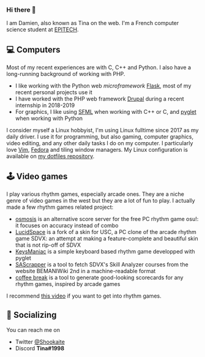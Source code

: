 ### Hi there 👋

I am Damien, also known as Tina on the web. I'm a French computer science student at [EPITECH](https://github.com/Epitech/).

## :computer: Computers

Most of my recent experiences are with C, C++ and Python. I also have a long-running background of working with PHP.  
- I like working with the Python web *microframework* [Flask](https://palletsprojects.com/p/flask/), most of my recent personal projects use it
- I have worked with the PHP web framework [Drupal](https://www.drupal.org/) during a recent internship in 2018-2019
- For graphics, I like using [SFML](https://www.sfml-dev.org/) when working with C++ or C, and [pyglet](http://pyglet.org/) when working with Python

I consider myself a Linux hobbyist, I'm using Linux fulltime since 2017 as my daily driver. I use it for programming, but also gaming, computer graphics, video editing, and any other daily tasks I do on my computer. I particularly love [Vim](https://vim.org), [Fedora](https://getfedora.org/) and tiling window managers. My Linux configuration is available on [my dotfiles repository](https://github.com/Tina-otoge/Dotfiles/).

## :joystick: Video games

I play various rhythm games, especially arcade ones. They are a niche genre of video games in the west but they are a lot of fun to play. I actually made a few rhythm games related project:
- [osmosis](https://github.com/Tina-otoge/osmosis-server) is an alternative score server for the free PC rhythm game osu!: it focuses on accuracy instead of combo
- [LucidSpace](https://github.com/Tina-otoge/LucidSpace) is a fork of a skin for USC, a PC clone of the arcade rhythm game SDVX: an attempt at making a feature-complete and beautiful skin that is not rip-off of SDVX
- [KeysManiac](https://github.com/Tina-otoge/KeysManiac) is a simple keyboard based rhythm game developped with pyglet
- [SAScrapper](https://github.com/asso-msn/SAScrapper) is a tool to fetch SDVX's Skill Analyzer courses from the website BEMANIWiki 2nd in a machine-readable format
- [coffee break](https://github.com/asso-msn/coffee-break) is a tool to generate good-looking scorecards for any rhythm games, inspired by arcade games

I recommend [this video](https://www.youtube.com/watch?v=ECz-8GCVEJ0) if you want to get into rhythm games.

## 💬 Socializing

You can reach me on
- Twitter [@Shookaite](https://twitter.com/Shookaite)
- Discord **Tina#1998**

<!--
## 💼 Work

I'm currently looking for 4 to 6 months fulltime internship. For serious offers, contact me at [savatier.damien@gmail.com](mailto://savatier.damien@gmail.com).
I can do backend and frontend development, as well as software and system development. My strong skills are web technologies and Python.

I'm geographically located in the south east of Paris region, close to Paris itself. I can commute using public transportation, but I also own a car and am on my way to get my driving license! :car:
-->
